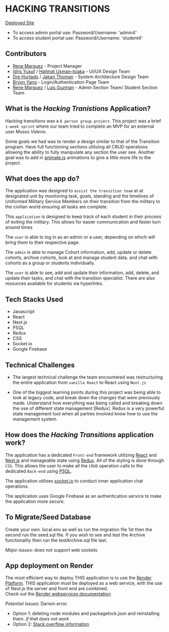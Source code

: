 # HACKING TRANSITIONS

[Deployed Site](https://hacking-transitions-webservice.onrender.com/)

- To access admin portal use: Password/Username: 'admin4'
- To access student portal use: Password/Username: 'student4'

## Contributors

- [Rene Marquez](https://github.com/renem678) - Project Manager
- [Idris Yusuf](https://github.com/daleyusuf23) / [Halimat Usman-Isiaka](https://github.com/HAliUsm) - UI/UX Design Team
- [Dre Hurtado](https://github.com/DreLorenz) / [Jakari Thoman](https://github.com/JDT521) - System Architecture Design Team
- [Bryon Yang](https://github.com/yangbyron) - Login/Authentication Page Team
- [Rene Marquez](https://github.com/renem678) / [Luis Guzman](https://github.com/Lguzman9) - Admin Section Team/ Student Section Team

## What is the _Hacking Tranistions_ Application?

Hacking transitions was a `8 person group project`. This project was a brief `1-week sprint` where our team tried to complete an MVP for an external user _Moses Valerio_.

Some goals we had was to render a design similar to that of the Transition program. Have full functioning sections utilizing all CRUD operations allowing the ability to fully manipulate any section the user see. Another goal was to add in [animate.js](https://animejs.com) animations to give a little more life to the project.

## What does the app do?

The application was designed to `assist the transition team` at at designated unit by monitoring task, goals, standing and the timelines of Uniformed Military Service Members on their transition from the military to the civilian world ensuring all tasks are complete.

This `application` is designed to keep track of each student in their process of exiting the military. This allows for easier communication and faster turn around times

The `user` is able to log in as an admin or a user, depending on which will bring them to their respective page.

The `admin` is able to manage Cohort information, add, update or delete cohorts, archive cohorts, look at and manage student data. and chat with cohorts as a group or students individually.

The `user` is able to see, add and update their information, add, delete, and update their tasks, and chat with the transition specialist. There are also resources available for students via hyperlinks.

## Tech Stacks Used

- Javascript
- React
- Next.js
- PSQL
- Redux
- CSS
- Socket.io
- Google Firebase

## Technical Challenges

- The largest technical challenge the team encountered was restructuring the entire application from `vanilla React` to React using `Next.js`

- One of the biggest learning points during this project was being able to look at legacy code, and break down the changes that were previously made. Understand how everything was being called and breaking down the use of different state management [Redux]. Redux is a very powerful state management tool when all parties involved know how to use the management system.

## How does the _Hacking Transitions_ application work?

The application has a dedicated `Front-end` framework utilizing [React]() and [Next.js]() and manageable state using [Redux](). All of the styling is done through `CSS`. This allows the user to make all the `CRUD` operation calls to the dedicated `Back-end` using [PSQL]().

The application utilizes [socket.io]() to conduct inner application chat operations.

The application uses Google Firebase as an authentication service to make the application more secure.

## To Migrate/Seed Database

Create your own .local.env as well as run the migration file 1st then the second run the seed.sql file. If you wish to see and test the Archive functionality then run the testArchive.sql file last.

_Major issues_: does not support web sockets

## App deployment on Render

The most efficient way to deploy THIS application is to use the [Render Platform](https://render.com).
THIS application must be deployed as a web service, with the use of Next.js the server and front end are combined.  
Check out the [Render webservices documentation](https://render.com/docs/web-services)

_Potential Issues_: Darwin error.

- Option 1: deleting node modules and packagelock.json and reinstalling them.
  _if that does not work_
- Option 2: [Stack overflow information](https://stackoverflow.com/questions/56103865/how-to-fix-unsupported-platform-for-fsevents1-2-9-wanted-osdarwin-arch)
